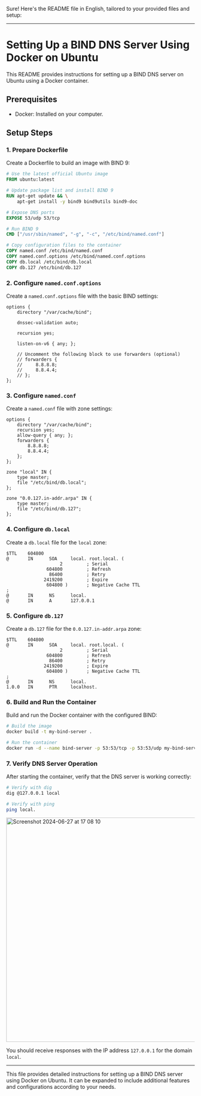 Sure! Here's the README file in English, tailored to your provided files and setup:

---

# Setting Up a BIND DNS Server Using Docker on Ubuntu

This README provides instructions for setting up a BIND DNS server on Ubuntu using a Docker container.

## Prerequisites

- Docker: Installed on your computer.

## Setup Steps

### 1. Prepare Dockerfile

Create a Dockerfile to build an image with BIND 9:

```Dockerfile
# Use the latest official Ubuntu image
FROM ubuntu:latest

# Update package list and install BIND 9
RUN apt-get update && \
    apt-get install -y bind9 bind9utils bind9-doc

# Expose DNS ports
EXPOSE 53/udp 53/tcp

# Run BIND 9
CMD ["/usr/sbin/named", "-g", "-c", "/etc/bind/named.conf"]

# Copy configuration files to the container
COPY named.conf /etc/bind/named.conf
COPY named.conf.options /etc/bind/named.conf.options
COPY db.local /etc/bind/db.local
COPY db.127 /etc/bind/db.127
```

### 2. Configure `named.conf.options`

Create a `named.conf.options` file with the basic BIND settings:

```plaintext
options {
    directory "/var/cache/bind";

    dnssec-validation auto;

    recursion yes;

    listen-on-v6 { any; };

    // Uncomment the following block to use forwarders (optional)
    // forwarders {
    //     8.8.8.8;
    //     8.8.4.4;
    // };
};
```

### 3. Configure `named.conf`

Create a `named.conf` file with zone settings:

```plaintext
options {
    directory "/var/cache/bind";
    recursion yes;
    allow-query { any; };
    forwarders {
        8.8.8.8;
        8.8.4.4;
    };
};

zone "local" IN {
    type master;
    file "/etc/bind/db.local";
};

zone "0.0.127.in-addr.arpa" IN {
    type master;
    file "/etc/bind/db.127";
};
```

### 4. Configure `db.local`

Create a `db.local` file for the `local` zone:

```plaintext
$TTL    604800
@       IN      SOA     local. root.local. (
                    2         ; Serial
               604800         ; Refresh
                86400         ; Retry
              2419200         ; Expire
               604800 )       ; Negative Cache TTL
;
@       IN      NS      local.
@       IN      A       127.0.0.1
```

### 5. Configure `db.127`

Create a `db.127` file for the `0.0.127.in-addr.arpa` zone:

```plaintext
$TTL    604800
@       IN      SOA     local. root.local. (
                    2         ; Serial
               604800         ; Refresh
                86400         ; Retry
              2419200         ; Expire
               604800 )       ; Negative Cache TTL
;
@       IN      NS      local.
1.0.0   IN      PTR     localhost.
```

### 6. Build and Run the Container

Build and run the Docker container with the configured BIND:

```bash
# Build the image
docker build -t my-bind-server .

# Run the container
docker run -d --name bind-server -p 53:53/tcp -p 53:53/udp my-bind-server
```

### 7. Verify DNS Server Operation

After starting the container, verify that the DNS server is working correctly:

```bash
# Verify with dig
dig @127.0.0.1 local

# Verify with ping
ping local.
```
<img width="598" alt="Screenshot 2024-06-27 at 17 08 10" src="https://github.com/annaolenych/for-Ramp-up-plan/assets/95705808/a50b01d2-5efb-41f0-8cda-5e22819f0747">

You should receive responses with the IP address `127.0.0.1` for the domain `local`.

---

This file provides detailed instructions for setting up a BIND DNS server using Docker on Ubuntu. It can be expanded to include additional features and configurations according to your needs.
